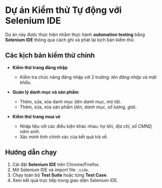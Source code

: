 # Dự án Kiểm thử Tự động với Selenium IDE

Dự án này được thực hiện nhằm thực hành **automation testing** bằng **Selenium IDE** thông qua cách ghi và phát lại kịch bản kiểm thử.

## Các kịch bản kiểm thử chính

- **Kiểm thử trang đăng nhập**

  - Kiểm tra chức năng đăng nhập với 2 trường: _tên đăng nhập_ và _mật khẩu_.

- **Quản lý danh mục và sản phẩm**

  - Thêm, sửa, xóa danh mục (_tên danh mục, mô tả_).
  - Thêm, sửa, xóa sản phẩm (_tên, danh mục, số lượng, giá_).

- **Kiểm thử trang mua vé**
  - Nhập liệu với các điều kiện khác nhau: _họ tên, địa chỉ, số CMND, năm sinh_.
  - Xác minh tính chính xác của kết quả trả về.

## Hướng dẫn chạy

1. Cài đặt **Selenium IDE** trên Chrome/Firefox.
2. Mở Selenium IDE và import file `.side`.
3. Chạy toàn bộ **Test Suite** hoặc từng **Test Case**.
4. Xem kết quả trực tiếp trong giao diện Selenium IDE.
